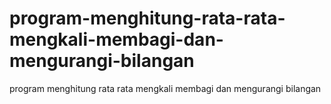 # program-menghitung-rata-rata-mengkali-membagi-dan-mengurangi-bilangan
program menghitung rata rata mengkali membagi dan mengurangi bilangan
